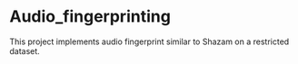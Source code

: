 # Audio_fingerprinting
This project implements audio fingerprint similar to Shazam on a restricted dataset.
